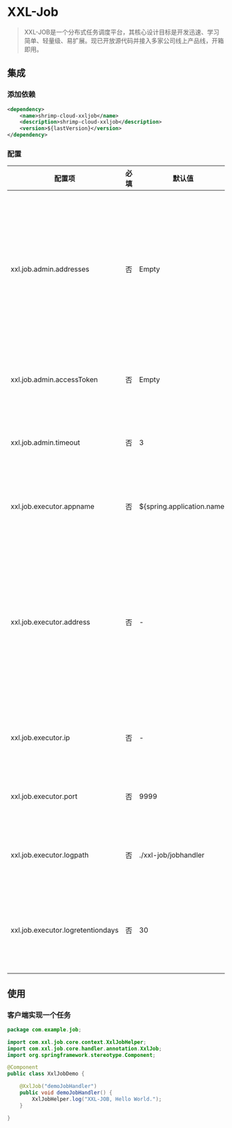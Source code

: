 # XXL-Job

> XXL-JOB是一个分布式任务调度平台，其核心设计目标是开发迅速、学习简单、轻量级、易扩展。现已开放源代码并接入多家公司线上产品线，开箱即用。


## 集成


### 添加依赖

```xml
<dependency>
    <name>shrimp-cloud-xxljob</name>
    <description>shrimp-cloud-xxljob</description>
    <version>${lastVersion}</version>
</dependency>
```

### 配置

| 配置项                               | 必填 | 默认值                        | 描述                                                                    |
|-----------------------------------|----|----------------------------|-----------------------------------------------------------------------|
| xxl.job.admin.addresses           | 否  | Empty                      | 如调度中心集群部署存在多个地址则用逗号分隔。执行器将会使用该地址进行"执行器心跳注册"和"任务结果回调"；为空则关闭自动注册        |
| xxl.job.admin.accessToken         | 否  | Empty                      | 调度中心通讯TOKEN [选填]：非空时启用                                                |
| xxl.job.admin.timeout             | 否  | 3                          | 调度中心通讯超时时间[选填]，单位秒；默认3s                                               |
| xxl.job.executor.appname          | 否  | ${spring.application.name} | 执行器心跳注册分组依据；为空则关闭自动注册                                                 |
| xxl.job.executor.address          | 否  | -                          | 优先使用该配置作为注册地址，为空时使用内嵌服务 ”IP:PORT“ 作为注册地址。从而更灵活的支持容器类型执行器动态IP和动态映射端口问题 |
| xxl.job.executor.ip               | 否  | -                          | 默认为空表示自动获取IP，多网卡时可手动设置指定IP                                            |
| xxl.job.executor.port             | 否  | 9999                       | 小于等于0则自动获取；默认端口为9999                                                  |
| xxl.job.executor.logpath          | 否  | ./xxl-job/jobhandler       | 需要对该路径拥有读写权限；为空则使用默认路径                                                |
| xxl.job.executor.logretentiondays | 否  | 30                         | 过期日志自动清理, 限制值大于等于3时生效; 否则, 如-1, 关闭自动清理功能                              |



## 使用



### 客户端实现一个任务

```java
package com.example.job;

import com.xxl.job.core.context.XxlJobHelper;
import com.xxl.job.core.handler.annotation.XxlJob;
import org.springframework.stereotype.Component;

@Component
public class XxlJobDemo {

    @XxlJob("demoJobHandler")
    public void demoJobHandler() {
        XxlJobHelper.log("XXL-JOB, Hello World.");
    }

}
```



